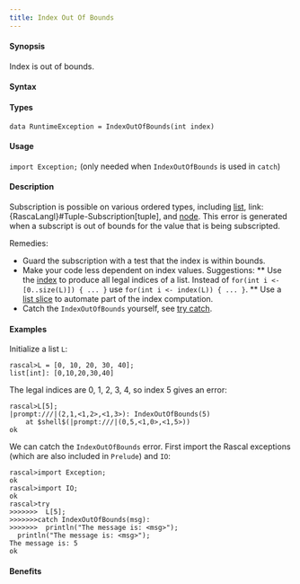 ```yaml
---
title: Index Out Of Bounds
---
```


#### Synopsis

Index is out of bounds.

#### Syntax

#### Types

`data RuntimeException = IndexOutOfBounds(int index)`

#### Usage

`import Exception;` (only needed when `IndexOutOfBounds` is used in `catch`)

#### Description

Subscription is possible on various ordered types, including [list](/Rascal/Expressions/Values/List/Subscription),
link:{RascaLangl}#Tuple-Subscription[tuple], and
[node](/Rascal/Expressions/Values/Node/Subscription).
This error is generated when a subscript is out of bounds for the value that is being subscripted.

Remedies:

* Guard the subscription with a test that the index is within bounds.
* Make your code less dependent on index values. Suggestions:
  ** Use the [index](/Library/List#List-index) to produce all legal indices of a list. 
     Instead of `for(int i <- [0..size(L)]) { ... }` use `for(int i <- index(L)) { ... }`.
  ** Use a [list slice](/Rascal/Expressions/Values/List/Slice) to automate part of the index computation.
*  Catch the `IndexOutOfBounds` yourself, see [try catch](/Rascal/Statements/TryCatch).


#### Examples

Initialize a list `L`:

```rascal-shell
rascal>L = [0, 10, 20, 30, 40];
list[int]: [0,10,20,30,40]
```
The legal indices are 0, 1, 2, 3, 4, so index 5 gives an error:

```rascal-shell
rascal>L[5];
|prompt:///|(2,1,<1,2>,<1,3>): IndexOutOfBounds(5)
	at $shell$(|prompt:///|(0,5,<1,0>,<1,5>))
ok
```
We can catch the `IndexOutOfBounds` error. First import the Rascal exceptions (which are also included in `Prelude`)
and `IO`:

```rascal-shell
rascal>import Exception;
ok
rascal>import IO;
ok
rascal>try 
>>>>>>>  L[5]; 
>>>>>>>catch IndexOutOfBounds(msg):
>>>>>>>  println("The message is: <msg>");
  println("The message is: <msg>");
The message is: 5
ok
```


#### Benefits


